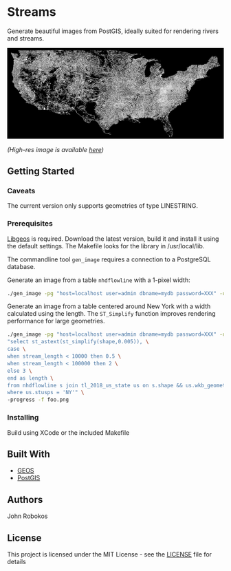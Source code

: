 # Streams

Generate beautiful images from PostGIS, ideally suited for rendering rivers and streams.

![US Rivers](Images/us-rivers.png)

*(High-res image is available [here](us-rivers-high-res.png))*

## Getting Started 

### Caveats

The current version only supports geometries of type LINESTRING.

### Prerequisites

[Libgeos](https://trac.osgeo.org/geos/) is required. Download the latest version, build it and install it using the default settings. The Makefile looks for the library in /usr/local/lib.

The commandline tool  `gen_image` requires a connection to a PostgreSQL database. 

Generate an image from a table `nhdflowline` with a 1-pixel width:

```bash
./gen_image -pg "host=localhost user=admin dbname=mydb password=XXX" -query "select shape, 1 from nhdflowline where id = 2" -f output.png 
```

Generate an image from a table centered around New York with a width calculated using the length. The `ST_Simplify` function improves rendering performance for large geometries.

```bash
./gen_image -pg "host=localhost user=admin dbname=mydb password=XXX" -query \
"select st_astext(st_simplify(shape,0.005)), \
case \
when stream_length < 10000 then 0.5 \
when stream_length < 100000 then 2 \
else 3 \
end as length \
from nhdflowline s join tl_2018_us_state us on s.shape && us.wkb_geometry \
where us.stusps = 'NY'" \
-progress -f foo.png
```

### Installing

Build using XCode or the included Makefile

## Built With

* [GEOS](https://trac.osgeo.org/geos//)
* [PostGIS](https://maven.apache.org/)

## Authors

John Robokos

## License

This project is licensed under the MIT License - see the [LICENSE](LICENSE) file for details
